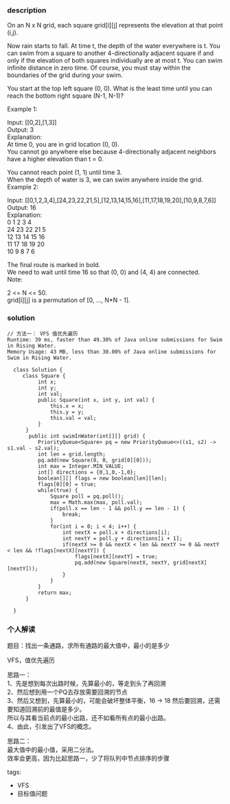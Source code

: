 ### description    
  On an N x N grid, each square grid[i][j] represents the elevation at that point (i,j).  
    
  Now rain starts to fall. At time t, the depth of the water everywhere is t. You can swim from a square to another 4-directionally adjacent square if and only if the elevation of both squares individually are at most t. You can swim infinite distance in zero time. Of course, you must stay within the boundaries of the grid during your swim.  
    
  You start at the top left square (0, 0). What is the least time until you can reach the bottom right square (N-1, N-1)?  
    
  Example 1:  
    
  Input: [[0,2],[1,3]]  
  Output: 3  
  Explanation:  
  At time 0, you are in grid location (0, 0).  
  You cannot go anywhere else because 4-directionally adjacent neighbors have a higher elevation than t = 0.  
    
  You cannot reach point (1, 1) until time 3.  
  When the depth of water is 3, we can swim anywhere inside the grid.  
  Example 2:  
    
  Input: [[0,1,2,3,4],[24,23,22,21,5],[12,13,14,15,16],[11,17,18,19,20],[10,9,8,7,6]]  
  Output: 16  
  Explanation:  
   0  1  2  3  4  
  24 23 22 21  5  
  12 13 14 15 16  
  11 17 18 19 20  
  10  9  8  7  6  
    
  The final route is marked in bold.  
  We need to wait until time 16 so that (0, 0) and (4, 4) are connected.  
  Note:  
    
  2 <= N <= 50.  
  grid[i][j] is a permutation of [0, ..., N*N - 1].  
### solution    
```    
// 方法一： VFS 值优先遍历  
Runtime: 39 ms, faster than 49.30% of Java online submissions for Swim in Rising Water.  
Memory Usage: 43 MB, less than 30.00% of Java online submissions for Swim in Rising Water.  
  
  class Solution {  
     class Square {  
          int x;  
          int y;  
          int val;  
          public Square(int x, int y, int val) {  
              this.x = x;  
              this.y = y;  
              this.val = val;  
          }  
      }  
       public int swimInWater(int[][] grid) {  
          PriorityQueue<Square> pq = new PriorityQueue<>((s1, s2) -> s1.val - s2.val);  
          int len = grid.length;  
          pq.add(new Square(0, 0, grid[0][0]));  
          int max = Integer.MIN_VALUE;  
          int[] directions = {0,1,0,-1,0};  
          boolean[][] flags = new boolean[len][len];  
          flags[0][0] = true;  
          while(true) {  
              Square poll = pq.poll();  
              max = Math.max(max, poll.val);  
              if(poll.x == len - 1 && poll.y == len - 1) {  
                  break;  
              }  
              for(int i = 0; i < 4; i++) {  
                  int nextX = poll.x + directions[i];  
                  int nextY = poll.y + directions[i + 1];  
                  if(nextX >= 0 && nextX < len && nextY >= 0 && nextY < len && !flags[nextX][nextY]) {  
                      flags[nextX][nextY] = true;  
                      pq.add(new Square(nextX, nextY, grid[nextX][nextY]));  
                  }  
              }  
          }  
          return max;  
      }  
    
  }  
```    
    
### 个人解读    
  题目：找出一条通路，求所有通路的最大值中，最小的是多少  
    
  VFS，值优先遍历  
    
  思路一：  
  1、先是想到每次出路时候，先算最小的，等走到头了再回溯  
  2、然后想到用一个PQ去存放需要回溯的节点  
  3、然后又想到，先算最小的，可能会破坏整体平衡，16 -> 18 然后要回溯，还需要知道回溯前的最值是多少。  
     所以与其看当前点的最小出路，还不如看所有点的最小出路。  
  4、由此，引发出了VFS的概念。  
    
  思路二：  
  最大值中的最小值，采用二分法。  
  效率会更高，因为比起思路一，少了将队列中节点排序的步骤  
    
tags:    
  -  VFS  
  -  目标值问题  
